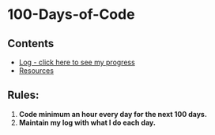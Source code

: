 # 100-Days-of-Code

## Contents

- [Log - click here to see my progress](log.md)
- [Resources](resources.md)

## Rules:

1.  **Code minimum an hour every day for the next 100 days.**
2.  **Maintain my log with what I do each day.**

